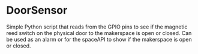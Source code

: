 DoorSensor
==========

Simple Python script that reads from the GPIO pins to see if the magnetic reed switch on the physical door to the makerspace is open or closed.  Can be used as an alarm or for the spaceAPI to show if the makerspace is open or closed.
